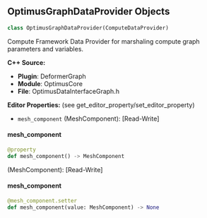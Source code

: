 ## OptimusGraphDataProvider Objects

```python
class OptimusGraphDataProvider(ComputeDataProvider)
```

Compute Framework Data Provider for marshaling compute graph parameters and variables.

**C++ Source:**

- **Plugin**: DeformerGraph
- **Module**: OptimusCore
- **File**: OptimusDataInterfaceGraph.h

**Editor Properties:** (see get_editor_property/set_editor_property)

- ``mesh_component`` (MeshComponent):  [Read-Write]

<a id="unreal.OptimusGraphDataProvider.mesh_component"></a>

#### mesh_component

```python
@property
def mesh_component() -> MeshComponent
```

(MeshComponent):  [Read-Write]

<a id="unreal.OptimusGraphDataProvider.mesh_component"></a>

#### mesh_component

```python
@mesh_component.setter
def mesh_component(value: MeshComponent) -> None
```

<a id="unreal.GraphDataProvider"></a>